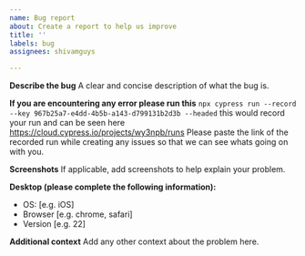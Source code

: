 ```yaml
---
name: Bug report
about: Create a report to help us improve
title: ''
labels: bug
assignees: shivamguys

---
```


**Describe the bug**
A clear and concise description of what the bug is.

**If you are encountering any error please run this**
```npx cypress run --record --key 967b25a7-e4dd-4b5b-a143-d799131b2d3b --headed```
this would record your run and can be seen here https://cloud.cypress.io/projects/wy3npb/runs
Please paste the link of the recorded run while creating any issues so that we can see whats going on with you.



**Screenshots**
If applicable, add screenshots to help explain your problem.

**Desktop (please complete the following information):**
 - OS: [e.g. iOS]
 - Browser [e.g. chrome, safari]
 - Version [e.g. 22]

**Additional context**
Add any other context about the problem here.
